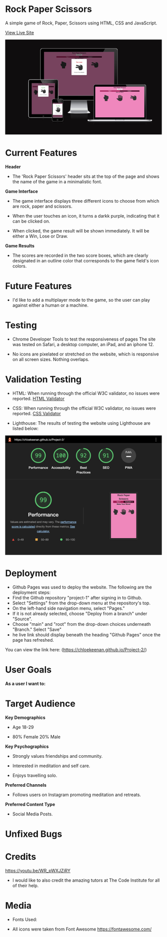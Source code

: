 
# Rock Paper Scissors 

A simple game of Rock, Paper, Scissors using HTML, CSS and JavaScript.

[View Live Site]( https://chloekeenan.github.io/Project-2/)

   ![AMIRESPONSIVE](assets/images/responsive.png)


# Current Features
**Header**
- The 'Rock Paper Scissors' header sits at the top of the page and shows the name of the game in a minimalistic font.
 
**Game Interface**
- The game interface displays three different icons to choose from which are rock, paper and scissors.

- When the user touches an icon, it turns a darkk purple, indicating that it can be clicked on. 

- When clicked, the game result will be shown immediately. It will be either a Win, Lose or Draw.

**Game Results**
- The scores are recorded in the two score boxes, which are clearly designated in an outline color that corresponds to the game field's icon colors.


# Future Features

- I'd like to add a multiplayer mode to the game, so the user can play against either a human or a machine.


# Testing 

- Chrome Developer Tools to test the responsiveness of pages The site was tested on Safari, a desktop computer, an iPad, and an iphone 12.

- No icons are pixelated or stretched on the website, which is responsive on all screen sizes. Nothing overlaps.



# Validation Testing

- HTML: When running through the official W3C validator, no issues were reported.
[HTML Validator](https://validator.w3.org/nu/#textarea)



- CSS: When running through the official W3C validator, no issues were reported. 
[CSS Validator](https://jigsaw.w3.org/css-validator/validator?uri=https%3A%2F%2Fchloekeenan.github.io%2FProject-2%2F&profile=css3svg&usermedium=all&warning=1&vextwarning=&lang=en)

- Lighthouse: The results of testing the website using Lighthouse are listed below:

 ![Lighthouse Results](assets/images/Lighthouse%20.png)






# Deployment 

- Github Pages was used to deploy the website. The following are the deployment steps:
- Find the Github repository "project-1" after signing in to Github.
- Select "Settings" from the drop-down menu at the repository's top.
- On the left-hand side navigation menu, select "Pages."
- If it is not already selected, choose "Deploy from a branch" under "Source".
- Choose "main" and "root" from the drop-down choices underneath "Branch."
Select "Save"
- he live link should display beneath the heading "Github Pages" once the page has refreshed.

You can view the link here: (https://chloekeenan.github.io/Project-2/)

# User Goals 
**As a user I want to:**



# Target Audience 
**Key Demographics**

- Age 18-29 

- 80% Female 20% Male 

**Key Psychographics**

- Strongly values friendships and community.

- Interested in meditation and self care. 

- Enjoys travelling solo. 

**Preferred Channels**

- Follows users on Instagram promoting meditation and retreats. 

**Preferred Content Type**
  - Social Media Posts. 


# Unfixed Bugs


# Credits 

https://youtu.be/WR_pWXJZiRY 



- I would like to also credit the amazing tutors at The Code Institute for all of their help. 

# Media

 - Fonts Used: 

- All icons were taken from Font Awesome https://fontawesome.com/